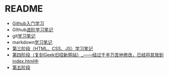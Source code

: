 # README

- [Github入门学习](https://github.com/crazy-rabbit-27/Tasks/blob/main/typora%E5%AD%A6%E4%B9%A0%E4%B8%AD/GitHub%E5%85%A5%E9%97%A8%E5%AD%A6%E4%B9%A0.pdf)
- GIthub[进阶学习笔记](https://github.com/crazy-rabbit-27/Tasks/blob/main/typora%E5%AD%A6%E4%B9%A0%E4%B8%AD/GitHub%E8%BF%9B%E9%98%B6%E5%AD%A6%E4%B9%A0%E7%AC%94%E8%AE%B0.md)
- git[学习笔记](https://github.com/crazy-rabbit-27/Tasks/blob/main/typora%E5%AD%A6%E4%B9%A0%E4%B8%AD/git%E5%AD%A6%E4%B9%A0%E7%AC%94%E8%AE%B0%EF%BC%88%E8%B5%B5%E8%8B%A5%E4%B8%B9%EF%BC%89.md)
- markdown[学习笔记](https://github.com/crazy-rabbit-27/Tasks/blob/main/typora%E5%AD%A6%E4%B9%A0%E4%B8%AD/markdown%E5%AD%A6%E4%B9%A0.pdf)
- [第三阶段（HTML、CSS、JS）学习笔记](https://github.com/crazy-rabbit-27/Tasks/blob/4b561eb894895a70f5cc00bf62089b263779542a/Geek%E7%AC%AC%E4%B8%89%E9%98%B6%E6%AE%B5%20%E5%AD%A6%E4%B9%A0%E7%AC%94%E8%AE%B0.md)
- [第四阶段（复刻Geek旧招新网站）_——经过千辛万苦地修改，已经将其放到index.html中](https://crazy-rabbit-27.github.io)
- [第五阶段](Python学习笔记总结（第五阶段）.md)

